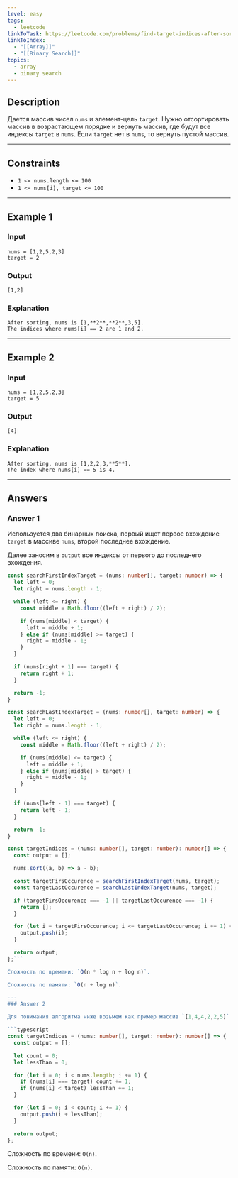 ```yaml
---
level: easy
tags:
  - leetcode
linkToTask: https://leetcode.com/problems/find-target-indices-after-sorting-array/description/
linkToIndex:
  - "[[Array]]"
  - "[[Binary Search]]"
topics:
  - array
  - binary search
---
```

## Description

Дается массив чисел `nums` и элемент-цель `target`. Нужно отсортировать массив в возрастающем порядке и вернуть массив, где будут все индексы `target` в `nums`. Если `target` нет в `nums`, то вернуть пустой массив.

---
## Constraints

- `1 <= nums.length <= 100`
- `1 <= nums[i], target <= 100`

---
## Example 1

### Input

```
nums = [1,2,5,2,3]
target = 2
```
### Output

```
[1,2]
```
### Explanation

```
After sorting, nums is [1,**2**,**2**,3,5].
The indices where nums[i] == 2 are 1 and 2.
```

---
## Example 2

### Input

```
nums = [1,2,5,2,3]
target = 5
```
### Output

```
[4]
```
### Explanation

```
After sorting, nums is [1,2,2,3,**5**].
The index where nums[i] == 5 is 4.
```

---
## Answers

### Answer 1

Используется два бинарных поиска, первый ищет первое вхождение `target` в массиве `nums`, второй последнее вхождение. 

Далее заносим в `output` все индексы от первого до последнего вхождения.

```typescript
const searchFirstIndexTarget = (nums: number[], target: number) => {
  let left = 0;
  let right = nums.length - 1;

  while (left <= right) {
    const middle = Math.floor((left + right) / 2);

    if (nums[middle] < target) {
      left = middle + 1;
    } else if (nums[middle] >= target) {
      right = middle - 1;
    }
  }

  if (nums[right + 1] === target) {
    return right + 1;
  }

  return -1;
}

const searchLastIndexTarget = (nums: number[], target: number) => {
  let left = 0;
  let right = nums.length - 1;

  while (left <= right) {
    const middle = Math.floor((left + right) / 2);

    if (nums[middle] <= target) {
      left = middle + 1;
    } else if (nums[middle] > target) {
      right = middle - 1;
    }
  }

  if (nums[left - 1] === target) {
    return left - 1;
  }

  return -1;
}

const targetIndices = (nums: number[], target: number): number[] => {
  const output = [];

  nums.sort((a, b) => a - b);

  const targetFirsOccurence = searchFirstIndexTarget(nums, target);
  const targetLastOccurence = searchLastIndexTarget(nums, target);

  if (targetFirsOccurence === -1 || targetLastOccurence === -1) {
    return [];
  }

  for (let i = targetFirsOccurence; i <= targetLastOccurence; i += 1) {
    output.push(i);
  }

  return output;
};```

Сложность по времени: `O(n * log n + log n)`.

Сложность по памяти: `O(n + log n)`.

---
### Answer 2

Для понимания алгоритма ниже возьмем как пример массив `[1,4,4,2,2,5]`. Сначала нужно подсчитать количество вхождений цифры `4` и количество цифр, которые меньше `4`. Получим цифры `2` и `3`. Это означает, что в отсортированном массиве цифра `4` начинается с индекса `3` (`[1,2,2,4,4,5]`) и эта цифра будет встречаться дважды.

```typescript
const targetIndices = (nums: number[], target: number): number[] => {
  const output = [];

  let count = 0;
  let lessThan = 0;

  for (let i = 0; i < nums.length; i += 1) {
    if (nums[i] === target) count += 1;
    if (nums[i] < target) lessThan += 1;
  }

  for (let i = 0; i < count; i += 1) {
    output.push(i + lessThan);
  }

  return output;
};
```

Сложность по времени: `O(n)`.

Сложность по памяти: `O(n)`.

